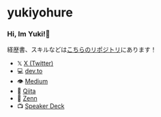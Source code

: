 # yukiyohure
### Hi, Im Yuki!👋 

経歴書、スキルなどは[こちらのリポジトリ](https://github.com/yukiyohure/resume)にあります！

- 𝕏 [X (Twitter)](https://twitter.com/yukiyohure0923)  
- 💻 [dev.to](https://dev.to/yukiyohure)  
- 👁️ [Medium](https://medium.com/@snowyuki)  
- 🌱  [Qiita](https://qiita.com/yukiyohure0923)  
- 🦋 [Zenn](https://zenn.dev/yukiyohure)
- 📺 [Speaker Deck](https://speakerdeck.com/yukiyohure)


<!-- |name|repo|link|description|tech|
|:--|:--|:--|:--|:--|
|redux-saga-github-viewer|[repo](https://github.com/yukiyohure/redux-saga-github-viewer)|none|`redux-github-viewer`の副作用の処理(API通信など)を`redux-saga`で実装中!|React, React-Redux, React-Router, Redux-Saga, Styled-components, Atomic Design, etc...|
|redux-github-viewer|[repo](https://github.com/yukiyohure/redux-github-viewer)|[link](https://yukiyohure.github.io/redux-github-viewer/)|ReactとReact-Resuxを使った、GithubのPRやIssueをシンプルなレイアウトで確認できるSPA(仮データを使用)。|React, React-Redux, React-Router, Styled-components, Atomic Design, etc...|
|react-tic-tac-toe|[repo](https://github.com/yukiyohure/react-tic-tac-toe)|[link](https://yukiyohure.github.io/react-tic-tac-toe/)|React学習用に作成した◯×ゲーム。先に作成した[JSだけで作成した◯×ゲーム](https://github.com/yukiyohure/ws-0300-js-tic-tac-toe)と全く同じ動きをするものを作成。|React, React-components, Atomic Design|
|巡り野菜|[repo](https://github.com/yukiyohure/meguriyasai)|none|初めて作成した「食品ロスの解決」をテーマにしたPHPアプリ。DBはMysqlを使用。CRUD処理や基本的なセキュリティ対策、バックエンド周りの基礎等を学習した。|PHP7.4, Mysql5.8, Apache|
|Airbnb_copy|[repo](https://github.com/yukiyohure/Airbnb_copy)|[link](https://yukiyohure.github.io/Airbnb_copy/)|マークアップの力を鍛えるべく、Airbnbのサイトを模写したもの。模写と言ってもコードは覗かずに全て自分で考えてコーディングを行った。|HTML/CSS, JavaScript|
-->

<!-- 
|name|repo|link|description|tech|
|:--|:--|:--|:--|:--|
|redux-saga-github-viewer|[repo](https://github.com/yukiyohure/redux-saga-github-viewer)|none|Implemented `redux-github-viewer` side-effects handling (API communication, etc.) with `redux-saga` until halfway through.|React, React-Redux, React-Router, Redux-Saga, Styled-components, Atomic Design, etc...|
|redux-github-viewer|[repo](https://github.com/yukiyohure/redux-github-viewer)|[link](https://yukiyohure.github.io/redux-github-viewer/)|An SPA using `React` and `React-Redux` to check Github PRs and Issues in a simple layout (using fake data).|React, React-Redux, React-Router, Styled-components, Atomic Design, etc...|
|react-tic-tac-toe|[repo](https://github.com/yukiyohure/react-tic-tac-toe)|[link](https://yukiyohure.github.io/react-tic-tac-toe/)|A tic-tac-toe game created for `React` learning. Created a tic-tac-toe game that moves exactly the same as the tic-tac-toe game I created earlier using only `JavaScript`.|React, React-components, Atomic Design|
|巡り野菜|[repo](https://github.com/yukiyohure/meguriyasai)|none|First `PHP` application created on the theme of "solving food loss", using `Mysql` for DB, learning CRUD processing, basic security measures, basics around backend, etc.|PHP7.4, Mysql5.8, Apache|
|Airbnb_copy|[repo](https://github.com/yukiyohure/Airbnb_copy)|[link](https://yukiyohure.github.io/Airbnb_copy/)|This is a copy of the Airbnb website to exercise my markup skills. Even though it was a copycat, I did not peek at the code, but thought up and coded everything myself.|HTML/CSS, JavaScript|
-->
